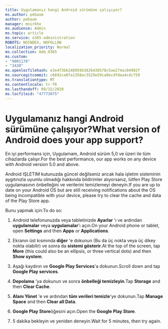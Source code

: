 ```yaml
---
title: Uygulamanız hangi Android sürümüne çalışıyor?
ms.author: pebaum
author: pebaum
manager: mnirkhe
ms.audience: Admin
ms.topic: article
ms.service: o365-administration
ROBOTS: NOINDEX, NOFOLLOW
localization_priority: Normal
ms.collection: Adm_O365
ms.custom:
- "9001178"
- "3430"
ms.openlocfilehash: e3e4f3bb248959b3826438578c5ae274ac04992f
ms.sourcegitcommit: c6692ce0fa1358ec3529e59ca0ecdfdea4cdc759
ms.translationtype: MT
ms.contentlocale: tr-TR
ms.lasthandoff: 09/15/2020
ms.locfileid: "47773075"
---
```

# <a name="what-version-of-android-does-your-app-support"></a><span data-ttu-id="47b90-102">Uygulamanız hangi Android sürümüne çalışıyor?</span><span class="sxs-lookup"><span data-stu-id="47b90-102">What version of Android does your app support?</span></span>

<span data-ttu-id="47b90-103">En iyi performans için, Uygulamam, Android sürüm 5,0 ve üzeri ile tüm cihazlarda çalışır.</span><span class="sxs-lookup"><span data-stu-id="47b90-103">For the best performance, our app works on any device with Android version 5.0 and above.</span></span>

<span data-ttu-id="47b90-104">Android IŞLETIM kutunuzda güncel değilseniz ancak hala işletim sisteminin aygıtınızla uyumlu olmadığı hakkında bildirimler alıyorsanız, lütfen Play Store uygulamasının önbelleğini ve verilerini temizlemeyi deneyin.</span><span class="sxs-lookup"><span data-stu-id="47b90-104">If you are up to date on your Android OS but are still receiving notifications about the OS being incompatible with your device, please try to clear the cache and data of the Play Store app.</span></span>

<span data-ttu-id="47b90-105">Bunu yapmak için:</span><span class="sxs-lookup"><span data-stu-id="47b90-105">To do so:</span></span> 

1. <span data-ttu-id="47b90-106">Android telefonunuzda veya tabletinizde **Ayarlar** 'ı ve ardından **uygulamalar** veya **uygulamalar**'ı açın.</span><span class="sxs-lookup"><span data-stu-id="47b90-106">On your Android phone or tablet, open **Settings** and then **Apps** or **Applications**.</span></span>

2. <span data-ttu-id="47b90-107">Ekranın üst kısmında **diğer** 'e dokunun (Bu da üç nokta veya üç dikey nokta olabilir) ve sonra da **sistemi gösterir**.</span><span class="sxs-lookup"><span data-stu-id="47b90-107">At the top of the screen, tap **More** (this could also be an ellipsis, or three vertical dots) and then **Show system**.</span></span> 

3. <span data-ttu-id="47b90-108">Aşağı kaydırın ve **Google Play Services**'a dokunun.</span><span class="sxs-lookup"><span data-stu-id="47b90-108">Scroll down and tap **Google Play services**.</span></span> 

4. <span data-ttu-id="47b90-109">**Depolama** 'ya dokunun ve sonra **önbelleği temizleyin**.</span><span class="sxs-lookup"><span data-stu-id="47b90-109">Tap **Storage** and then **Clear Cache**.</span></span> 

5. <span data-ttu-id="47b90-110">**Alanı Yönet** 'e ve ardından **tüm verileri temizle**'ye dokunun.</span><span class="sxs-lookup"><span data-stu-id="47b90-110">Tap **Manage Space** and then **Clear all Data**.</span></span> 

6. <span data-ttu-id="47b90-111">**Google Play Store**öğesini açın.</span><span class="sxs-lookup"><span data-stu-id="47b90-111">Open the **Google Play Store**.</span></span> 

7. <span data-ttu-id="47b90-112">5 dakika bekleyin ve yeniden deneyin.</span><span class="sxs-lookup"><span data-stu-id="47b90-112">Wait for 5 minutes, then try again.</span></span> 